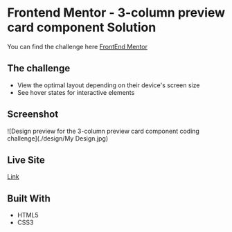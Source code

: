 # Frontend Mentor - 3-column preview card component Solution
 You can find the challenge here [FrontEnd Mentor](https://www.frontendmentor.io/challenges/3column-preview-card-component-pH92eAR2-)

## The challenge
- View the optimal layout depending on their device's screen size
- See hover states for interactive elements

## Screenshot
![Design preview for the 3-column preview card component coding challenge](./design/My Design.jpg)


## Live Site
[Link](https://salmazakaria.github.io/3-column-preview-card-component-main/)

## Built With
- HTML5
- CSS3
